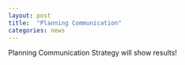 ```yaml
---
layout: post
title:  "Planning Communication"
categories: news
---
```


Planning
Communication
Strategy
will show results!
